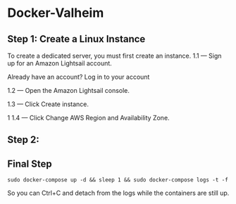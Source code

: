 # Docker-Valheim

## Step 1: Create a Linux Instance
To create a dedicated server, you must first create an instance. 
1.1 — Sign up for an Amazon Lightsail account. 

Already have an account? Log in to your account

1.2  — Open the Amazon Lightsail console. 

1.3  — Click Create instance. 

1
1.4 — Click Change AWS Region and Availability Zone. 

## Step 2:

## Final Step 
`sudo docker-compose up -d && sleep 1 && sudo docker-compose logs -t -f`

So you can Ctrl+C and detach from the logs while the containers are still up.
